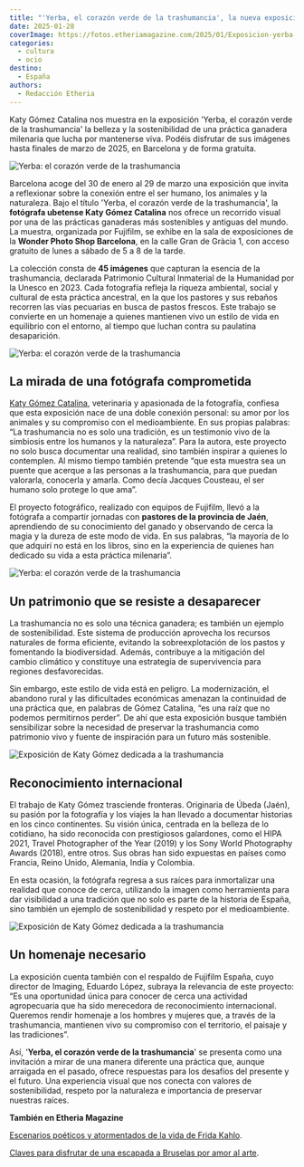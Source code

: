 ```yaml
---
title: "'Yerba, el corazón verde de la trashumancia', la nueva exposición de Katy Gómez Catalina"
date: 2025-01-28
coverImage: https://fotos.etheriamagazine.com/2025/01/Exposicion-yerba-04.jpeg
categories: 
  - cultura
  - ocio
destino: 
  - España
authors: 
  - Redacción Etheria
---
```


Katy Gómez Catalina nos muestra en la exposición 'Yerba, el corazón verde de la 
trashumancia' la belleza y la sostenibilidad de una práctica ganadera milenaria que 
lucha por mantenerse viva. Podéis disfrutar de sus imágenes hasta finales de marzo de 
2025, en Barcelona y de forma gratuita. 

![Yerba: el corazón verde de la trashumancia](https://fotos.etheriamagazine.com/2025/01/Exposicion-yerba-06.jpeg "Exposición Yerba, el corazón verde de la trashumancia. © Katy Gómez Catalina")

Barcelona acoge del 30 de enero al 29 de marzo una exposición que invita a reflexionar 
sobre la conexión entre el ser humano, los animales y la naturaleza. Bajo el título 
'Yerba, el corazón verde de la trashumancia', la **fotógrafa ubetense Katy Gómez 
Catalina** nos ofrece un recorrido visual por una de las prácticas ganaderas más 
sostenibles y antiguas del mundo. La muestra, organizada por Fujifilm, se exhibe en la 
sala de exposiciones de la **Wonder Photo Shop Barcelona**, en la calle Gran de Gràcia 
1, con acceso gratuito de lunes a sábado de 5 a 8 de la tarde. 

La colección consta de **45 imágenes** que capturan la esencia de la trashumancia, 
declarada Patrimonio Cultural Inmaterial de la Humanidad por la Unesco en 2023. Cada 
fotografía refleja la riqueza ambiental, social y cultural de esta práctica ancestral, 
en la que los pastores y sus rebaños recorren las vías pecuarias en busca de pastos 
frescos. Este trabajo se convierte en un homenaje a quienes mantienen vivo un estilo de 
vida en equilibrio con el entorno, al tiempo que luchan contra su paulatina 
desaparición. 

![Yerba: el corazón verde de la trashumancia](https://fotos.etheriamagazine.com/2025/01/Exposicion-yerba-04.jpeg "Rebaño durante la trashumancia. © Katy Gómez")

## La mirada de una fotógrafa comprometida

[Katy Gómez Catalina](https://katygomez.es/), veterinaria y apasionada de la fotografía, 
confiesa que esta exposición nace de una doble conexión personal: su amor por los 
animales y su compromiso con el medioambiente. En sus propias palabras: “La trashumancia 
no es solo una tradición, es un testimonio vivo de la simbiosis entre los humanos y la 
naturaleza”. Para la autora, este proyecto no solo busca documentar una realidad, sino 
también inspirar a quienes lo contemplen. Al mismo tiempo también pretende “que esta 
muestra sea un puente que acerque a las personas a la trashumancia, para que puedan 
valorarla, conocerla y amarla. Como decía Jacques Cousteau, el ser humano solo protege 
lo que ama”. 

El proyecto fotográfico, realizado con equipos de Fujifilm, llevó a la fotógrafa a 
compartir jornadas con **pastores de la provincia de Jaén**, aprendiendo de su 
conocimiento del ganado y observando de cerca la magia y la dureza de este modo de vida. 
En sus palabras, “la mayoría de lo que adquirí no está en los libros, sino en la 
experiencia de quienes han dedicado su vida a esta práctica milenaria”. 

![Yerba: el corazón verde de la trashumancia](https://fotos.etheriamagazine.com/2025/01/Exposicion-yerba-02.jpeg "Fotografía expuesta en Yerba, el corazón verde de la trashumancia. © Katy Gómez")

## Un patrimonio que se resiste a desaparecer

La trashumancia no es solo una técnica ganadera; es también un ejemplo de 
sostenibilidad. Este sistema de producción aprovecha los recursos naturales de forma 
eficiente, evitando la sobreexplotación de los pastos y fomentando la biodiversidad. 
Además, contribuye a la mitigación del cambio climático y constituye una estrategia de 
supervivencia para regiones desfavorecidas. 

Sin embargo, este estilo de vida está en peligro. La modernización, el abandono rural y 
las dificultades económicas amenazan la continuidad de una práctica que, en palabras de 
Gómez Catalina, “es una raíz que no podemos permitirnos perder”. De ahí que esta 
exposición busque también sensibilizar sobre la necesidad de preservar la trashumancia 
como patrimonio vivo y fuente de inspiración para un futuro más sostenible. 

![Exposición de Katy Gómez dedicada a la trashumancia](https://fotos.etheriamagazine.com/2025/01/Exposicion-yerba-01.jpeg "El rebaño cruza un río, una imagen de la exposición de © Katy Gómez")

## Reconocimiento internacional

El trabajo de Katy Gómez trasciende fronteras. Originaria de Úbeda (Jaén), su pasión por 
la fotografía y los viajes la han llevado a documentar historias en los cinco 
continentes. Su visión única, centrada en la belleza de lo cotidiano, ha sido reconocida 
con prestigiosos galardones, como el HIPA 2021, Travel Photographer of the Year (2019) y 
los Sony World Photography Awards (2018), entre otros. Sus obras han sido expuestas en 
países como Francia, Reino Unido, Alemania, India y Colombia. 

En esta ocasión, la fotógrafa regresa a sus raíces para inmortalizar una realidad que 
conoce de cerca, utilizando la imagen como herramienta para dar visibilidad a una 
tradición que no solo es parte de la historia de España, sino también un ejemplo de 
sostenibilidad y respeto por el medioambiente. 

![Exposición de Katy Gómez dedicada a la trashumancia](https://fotos.etheriamagazine.com/2025/01/Exposicion-yerba-03.jpeg "Exposición Yerba, el corazón verde de la trashumancia. © Katy Gómez")

## Un homenaje necesario

La exposición cuenta también con el respaldo de Fujifilm España, cuyo director de 
Imaging, Eduardo López, subraya la relevancia de este proyecto: “Es una oportunidad 
única para conocer de cerca una actividad agropecuaria que ha sido merecedora de 
reconocimiento internacional. Queremos rendir homenaje a los hombres y mujeres que, a 
través de la trashumancia, mantienen vivo su compromiso con el territorio, el paisaje y 
las tradiciones”. 

Así, '**Yerba, el corazón verde de la trashumancia**' se presenta como una invitación a 
mirar de una manera diferente una práctica que, aunque arraigada en el pasado, ofrece 
respuestas para los desafíos del presente y el futuro. Una experiencia visual que nos 
conecta con valores de sostenibilidad, respeto por la naturaleza e importancia de 
preservar nuestras raíces. 

**También en Etheria Magazine** 

[Escenarios poéticos y atormentados de la vida de Frida 
Kahlo](https://etheriamagazine.com/2021/02/15/biografia-y-ruta-frida-kahlo-mexico/). 

[Claves para disfrutar de una escapada a Bruselas por amor al 
arte](https://etheriamagazine.com/2024/11/22/bruselas-por-amor-al-arte/).
